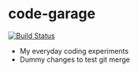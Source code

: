 # code-garage
[![Build Status](https://travis-ci.org/2ptO/code-garage.svg?branch=master)](https://travis-ci.org/2ptO/code-garage)

* My everyday coding experiments
* Dummy changes to test git merge
